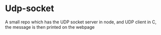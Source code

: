 # Udp-socket
A small repo which has the UDP socket server in node, and UDP client in C, the message is then printed on the webpage
